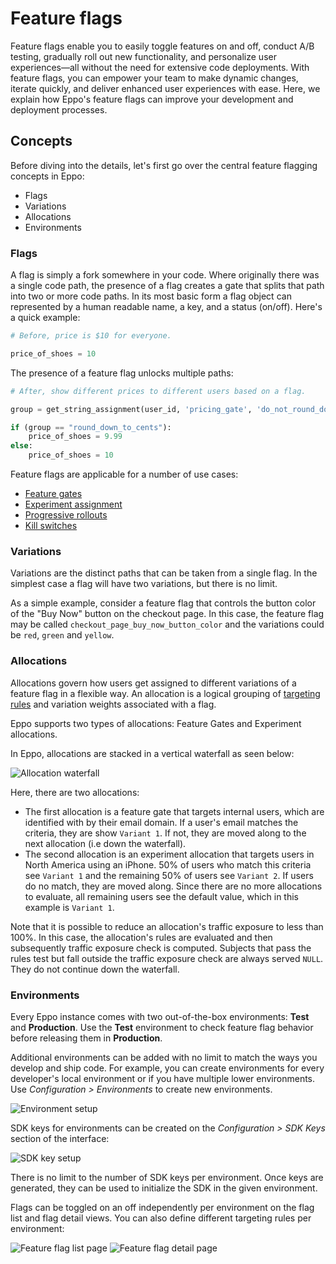 # Feature flags

Feature flags enable you to easily toggle features on and off, conduct A/B testing, gradually roll out new functionality, and personalize user experiences—all without the need for extensive code deployments.
With feature flags, you can empower your team to make dynamic changes, iterate quickly, and deliver enhanced user experiences with ease.
Here, we explain how Eppo's feature flags can improve your development and deployment processes.

## Concepts

Before diving into the details, let's first go over the central feature flagging concepts in Eppo:

- Flags
- Variations
- Allocations
- Environments

### Flags

A flag is simply a fork somewhere in your code. Where originally there was a single code path, the presence of a flag creates a gate that splits that path into two or more code paths. In its most basic form a flag object can represented by a human readable name, a key, and a status (on/off). Here's a quick example:

```python
# Before, price is $10 for everyone.

price_of_shoes = 10
```

The presence of a feature flag unlocks multiple paths:

```python
# After, show different prices to different users based on a flag.

group = get_string_assignment(user_id, 'pricing_gate', 'do_not_round_down')

if (group == "round_down_to_cents"):
    price_of_shoes = 9.99
else:
    price_of_shoes = 10
```

Feature flags are applicable for a number of use cases:
- [Feature gates](/feature-flagging/feature-gates)
- [Experiment assignment](/feature-flagging/experiment-assignment)
- [Progressive rollouts](/feature-flagging/progressive-rollouts)
- [Kill switches](/feature-flagging/kill-switches)

### Variations

Variations are the distinct paths that can be taken from a single flag. In the simplest case a flag will have two variations, but there is no limit.

As a simple example, consider a feature flag that controls the button color of the "Buy Now" button on the checkout page.
In this case, the feature flag may be called `checkout_page_buy_now_button_color` and the variations could be `red`, `green` and `yellow`.

### Allocations

Allocations govern how users get assigned to different variations of a feature flag in a flexible way.
An allocation is a logical grouping of [targeting rules](/feature-flagging/targeting) and variation weights associated with a flag.

Eppo supports two types of allocations: Feature Gates and Experiment allocations.

In Eppo, allocations are stacked in a vertical waterfall as seen below:

![Allocation waterfall](/img/feature-flagging/waterfall.png)

Here, there are two allocations:

- The first allocation is a feature gate that targets internal users, which are identified with by their email domain. If a user's email matches the criteria, they are show `Variant 1`. If not, they are moved along to the next allocation (i.e down the waterfall).
- The second allocation is an experiment allocation that targets users in North America using an iPhone. 50% of users who match this criteria see `Variant 1` and the remaining 50% of users see `Variant 2`. If users do no match, they are moved along. Since there are no more allocations to evaluate, all remaining users see the default value, which in this example is `Variant 1`.

Note that it is possible to reduce an allocation's traffic exposure to less than 100%. In this case, the allocation's rules are evaluated and then subsequently traffic exposure check is computed. Subjects that pass the rules test but fall outside the traffic exposure check are always served `NULL`. They do not continue down the waterfall.

### Environments

Every Eppo instance comes with two out-of-the-box environments: **Test** and **Production**.  Use the **Test** environment to check feature flag behavior before releasing them in **Production**.

Additional environments can be added with no limit to match the ways you develop and ship code. For example, you can create environments for every developer's local environment or if you have multiple lower environments. Use _Configuration > Environments_ to create new environments.

![Environment setup](/img/feature-flagging/environments/environment-setup.png)

SDK keys for environments can be created on the _Configuration > SDK Keys_ section of the interface:

![SDK key setup](/img/feature-flagging/environments/sdk-keys.png)

There is no limit to the number of SDK keys per environment. Once keys are generated, they can be used to initialize the SDK in the given environment.

Flags can be toggled on an off independently per environment on the flag list and flag detail views. You can also define different targeting rules per environment:

![Feature flag list page](/img/feature-flagging/environments/ff-list-page.png)
![Feature flag detail page](/img/feature-flagging/environments/ff-detail-page.png)
